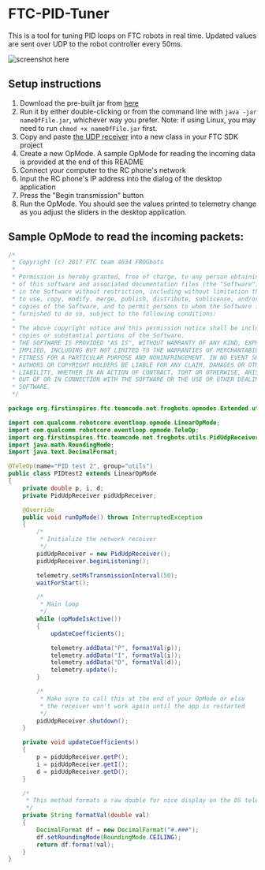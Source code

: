 # FTC-PID-Tuner

This is a tool for tuning PID loops on FTC robots in real time. Updated values are sent over UDP to the robot controller every 50ms.

![screenshot here](https://github.com/OpenFTC/FTC-PID-Tuner/raw/master/main-screenshot.png)

## Setup instructions

 1. Download the pre-built jar from [here](https://github.com/OpenFTC/FTC-PID-Tuner/raw/master/out/artifacts/JavaFXApp/FTC-PID-Tuner-0.2-alpha.jar)
 2. Run it by either double-clicking or from the command line with `java -jar nameOfFile.jar`, whichever way you prefer. Note: if using Linux, you may need to run `chmod +x nameOfFile.jar` first.
 3. Copy and paste [the UDP receiver](https://github.com/OpenFTC/FTC-PID-Tuner/blob/master/src/net/frogbots/ftcpidtuner/PidUdpReceiver.java) into a new class in your FTC SDK project
 4. Create a new OpMode. A sample OpMode for reading the incoming data is provided at the end of this README
 5. Connect your computer to the RC phone's network
 6. Input the RC phone's IP address into the dialog of the desktop application
 7. Press the "Begin transmission" button
 8. Run the OpMode. You should see the values printed to telemetry change as you adjust the sliders in the desktop application.

## Sample OpMode to read the incoming packets:

```java
/*
 * Copyright (c) 2017 FTC team 4634 FROGbots
 *
 * Permission is hereby granted, free of charge, to any person obtaining a copy
 * of this software and associated documentation files (the "Software"), to deal
 * in the Software without restriction, including without limitation the rights
 * to use, copy, modify, merge, publish, distribute, sublicense, and/or sell
 * copies of the Software, and to permit persons to whom the Software is
 * furnished to do so, subject to the following conditions:
 *
 * The above copyright notice and this permission notice shall be included in all
 * copies or substantial portions of the Software.
 * THE SOFTWARE IS PROVIDED "AS IS", WITHOUT WARRANTY OF ANY KIND, EXPRESS OR
 * IMPLIED, INCLUDING BUT NOT LIMITED TO THE WARRANTIES OF MERCHANTABILITY,
 * FITNESS FOR A PARTICULAR PURPOSE AND NONINFRINGEMENT. IN NO EVENT SHALL THE
 * AUTHORS OR COPYRIGHT HOLDERS BE LIABLE FOR ANY CLAIM, DAMAGES OR OTHER
 * LIABILITY, WHETHER IN AN ACTION OF CONTRACT, TORT OR OTHERWISE, ARISING FROM,
 * OUT OF OR IN CONNECTION WITH THE SOFTWARE OR THE USE OR OTHER DEALINGS IN THE
 * SOFTWARE.
 */

package org.firstinspires.ftc.teamcode.net.frogbots.opmodes.Extended.utils;

import com.qualcomm.robotcore.eventloop.opmode.LinearOpMode;
import com.qualcomm.robotcore.eventloop.opmode.TeleOp;
import org.firstinspires.ftc.teamcode.net.frogbots.utils.PidUdpReceiver;
import java.math.RoundingMode;
import java.text.DecimalFormat;

@TeleOp(name="PID test 2", group="utils")
public class PIDtest2 extends LinearOpMode
{
    private double p, i, d;
    private PidUdpReceiver pidUdpReceiver;

    @Override
    public void runOpMode() throws InterruptedException
    {
        /*
         * Initialize the network receiver
         */
        pidUdpReceiver = new PidUdpReceiver();
        pidUdpReceiver.beginListening();

        telemetry.setMsTransmissionInterval(50);
        waitForStart();

        /*
         * Main loop
         */
        while (opModeIsActive())
        {
            updateCoefficients();

            telemetry.addData("P", formatVal(p));
            telemetry.addData("I", formatVal(i));
            telemetry.addData("D", formatVal(d));
            telemetry.update();
        }

        /*
         * Make sure to call this at the end of your OpMode or else
         * the receiver won't work again until the app is restarted
         */
        pidUdpReceiver.shutdown();
    }

    private void updateCoefficients()
    {
        p = pidUdpReceiver.getP();
        i = pidUdpReceiver.getI();
        d = pidUdpReceiver.getD();
    }

    /*
     * This method formats a raw double for nice display on the DS telemetry
     */
    private String formatVal(double val)
    {
        DecimalFormat df = new DecimalFormat("#.###");
        df.setRoundingMode(RoundingMode.CEILING);
        return df.format(val);
    }
}
```
